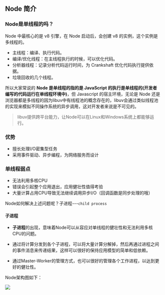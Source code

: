 ## Node 简介

### Node是单线程的吗？

Node 中最核心的是 v8 引擎，在 Node 启动后，会创建 v8 的实例，这个实例是多线程的。

- 主线程：编译、执行代码。
- 编译/优化线程：在主线程执行的时候，可以优化代码。
- 分析器线程：记录分析代码运行时间，为 Crankshaft 优化代码执行提供依据。
- 垃圾回收的几个线程。

所以大家常说的 **Node 是单线程的指的是 JavaScript 的执行是单线程的(开发者编写的代码运行在单线程环境中)**，但 Javascript 的宿主环境，无论是 Node 还是浏览器都是多线程的因为libuv中有线程池的概念存在的，libuv会通过类似线程池的实现来模拟不同操作系统的异步调用，这对开发者来说是不可见的。


> libuv提供跨平台能力，让Node可以在Linux和Windows系统上都能够运行。

### 优势

* 擅长处理I/O密集型任务
* 采用事件驱动、异步编程，为网络服务而设计

### 单线程弱点

* 无法利用多核CPU
* 错误会引起整个应用退出，应用健壮性值得考验
* 大量计算占用CPU导致无法继续调用异步I/O（回调函数是同步处理的哦）

Node如何解决上述问题呢？子进程---`child process`

#### 子进程

* **子进程**的出现，意味着Node可以从容应对单线程的健壮性和无法利用多核CPU的问题。

* 通过将计算分发到各个子进程，可以将大量计算分解掉，然后再通过进程之间的事件消息来传递结果，这样可以很好的保持应用模型的简单和低依赖。

* 通过Master-Worker的管理方式，也可以很好的管理各个工作进程，以达到更好的健壮性。

Node架构图如下：

![](https://images0.cnblogs.com/blog/311379/201310/07225741-e394258c0e4b40c4985e8c15b4655777.jpg)

